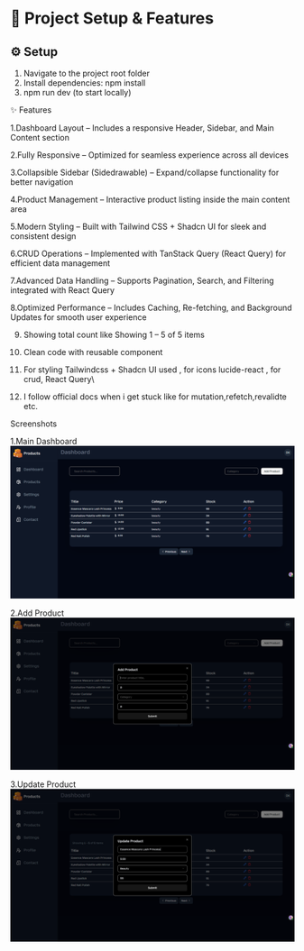 # 🚀 Project Setup & Features  

## ⚙️ Setup  
1. Navigate to the project root folder  
2. Install dependencies: npm install
3. npm run dev (to start locally)


✨ Features

1.Dashboard Layout – Includes a responsive Header, Sidebar, and Main Content section

2.Fully Responsive – Optimized for seamless experience across all devices

3.Collapsible Sidebar (Sidedrawable) – Expand/collapse functionality for better navigation

4.Product Management – Interactive product listing inside the main content area

5.Modern Styling – Built with Tailwind CSS + Shadcn UI for sleek and consistent design

6.CRUD Operations – Implemented with TanStack Query (React Query) for efficient data management

7.Advanced Data Handling – Supports Pagination, Search, and Filtering integrated with React Query

8.Optimized Performance – Includes Caching, Re-fetching, and Background Updates for smooth user experience

9. Showing total count like Showing 1 – 5 of 5 items
  
10. Clean code with reusable component
  
11. For styling Tailwindcss + Shadcn UI used , for icons lucide-react , for crud, React Query\
    
12. I follow official docs when i get stuck like for mutation,refetch,revalidte etc.





Screenshots

1.Main Dashboard
<img src="https://github.com/deepakkumar9470/react-product-dashboard/blob/main/public/dashboard1.png" alt="dashboard-page" width="600">

2.Add Product
<img src="https://github.com/deepakkumar9470/react-product-dashboard/blob/main/public/dashboard2.png" alt="add-product" width="600">

3.Update Product
<img src="https://github.com/deepakkumar9470/react-product-dashboard/blob/main/public/dashboard3.png" alt="update-product" width="600">


